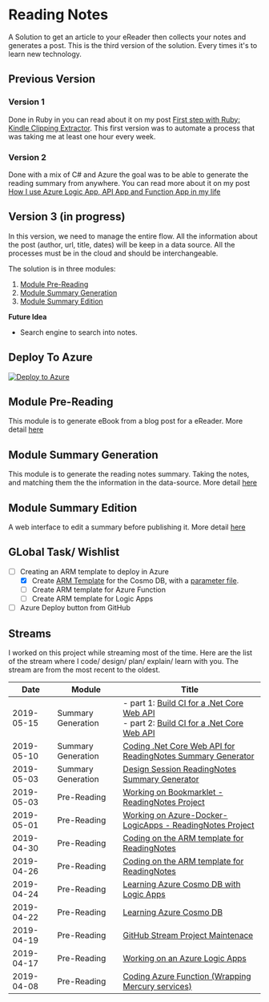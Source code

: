 # Reading Notes
A Solution to get an article to your eReader then collects your notes and generates a post.
This is the third version of the solution. Every times it's to learn new technology. 

## Previous Version

### Version 1

Done in Ruby in you can read about it on my post [First step with Ruby: Kindle Clipping Extractor](http://www.frankysnotes.com/2011/11/first-step-with-ruby-kindle-clipping.html). This first version was to automate a process that was taking me at least one hour every week.

### Version 2 

Done with a mix of C# and Azure the goal was to be able to generate the reading summary from anywhere. You can read more about it on my post [How I use Azure Logic App, API App and Function App in my life](http://www.frankysnotes.com/2016/10/how-i-use-azure-app-api-app-and.html)


## Version 3 (in progress)

In this version, we need to manage the entire flow. All the information about the post (author, url, title, dates) will be keep in a data source. All the processes must be in the cloud and should be interchangeable.

The solution is in three modules: 

1. [Module Pre-Reading](module-pre-reading/README.md)
2. [Module Summary Generation](module-summary-generation/README.md)
3. [Module Summary Edition](module-summary-edition/README.md)

**Future Idea**

- Search engine to search into notes.

## Deploy To Azure

[![Deploy to Azure](https://azuredeploy.net/deploybutton.png)](https://azuredeploy.net/)

## Module Pre-Reading

This module is to generate eBook from a blog post for a eReader. More detail [here](module-pre-reading/README.md)

## Module Summary Generation

This module is to generate the reading notes summary. Taking the notes, and matching them the the information in the data-source.  More detail [here](module-summary-generation/README.md)

## Module Summary Edition

A web interface to edit a summary before publishing it.  More detail [here](module-summary-edition/README.md)


## GLobal Task/ Wishlist

- [ ] Creating an ARM template to deploy in Azure
  - [X] Create [ARM Template](preReading/Deployment/cosmoDB.json) for the Cosmo DB, with a [parameter file](preReading/Deployment/deploy.parameters.json).
  - [ ] Create ARM template for Azure Function
  - [ ] Create ARM template for Logic Apps
- [ ] Azure Deploy button from GitHub

## Streams

I worked on this project while streaming most of the time. Here are the list of the stream where I code/ design/ plan/ explain/ learn with you. The stream are from the most recent to the oldest.

|    Date    |   Module           |  Title                                                        | 
|------------|--------------------|---------------------------------------------------------------|
| 2019-05-15 | Summary Generation | - part 1: [Build CI for a .Net Core Web API ](https://www.twitch.tv/videos/425146593) <br/>- part 2: [Build CI for a .Net Core Web API ](https://www.twitch.tv/videos/425171190)|
| 2019-05-10 | Summary Generation | [Coding .Net Core Web API for ReadingNotes Summary Generator](https://www.twitch.tv/videos/422940515)|
| 2019-05-03 | Summary Generation | [Design Session ReadingNotes Summary Generator](https://www.twitch.tv/videos/422031693)|
| 2019-05-03 | Pre-Reading        | [Working on Bookmarklet - ReadingNotes Project](https://www.twitch.tv/videos/419777850)|
| 2019-05-01 | Pre-Reading        | [Working on Azure-Docker-LogicApps - ReadingNotes Project](https://www.twitch.tv/videos/418862208) |
| 2019-04-30 | Pre-Reading        | [Coding on the ARM template for ReadingNotes](https://www.twitch.tv/videos/418554878)|
| 2019-04-26 | Pre-Reading        | [Coding on the ARM template for ReadingNotes](https://www.twitch.tv/videos/416628888)|
| 2019-04-24 | Pre-Reading        | [Learning Azure Cosmo DB with Logic Apps](https://www.twitch.tv/videos/415694786)|
| 2019-04-22 | Pre-Reading        | [Learning Azure Cosmo DB ](https://www.twitch.tv/videos/414891099)|
| 2019-04-19 | Pre-Reading        | [GitHub Stream Project Maintenace](https://www.twitch.tv/videos/413446983)|
| 2019-04-17 | Pre-Reading        | [Working on an Azure Logic Apps](https://www.twitch.tv/videos/412377073)|
| 2019-04-08 | Pre-Reading        | [Coding Azure Function (Wrapping Mercury services)](https://www.twitch.tv/videos/408181676)|